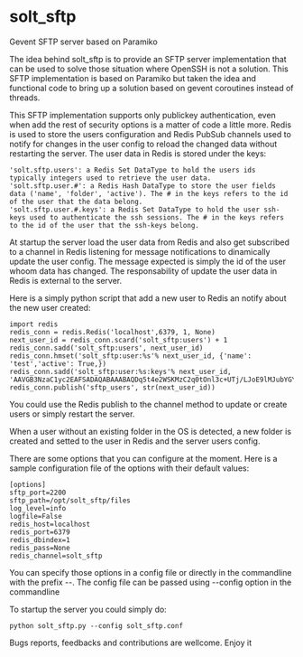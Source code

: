 # solt_sftp
Gevent SFTP server based on Paramiko

The idea behind solt_sftp is to provide an SFTP server implementation that can be used to solve those situation where OpenSSH is not a solution.
This SFTP implementation is based on Paramiko but taken the idea and functional code to bring up a solution based on gevent coroutines instead of threads.

This SFTP implementation supports only publickey authentication, even when add the rest of security options is a matter of code a little more.
Redis is used to store the users configuration and Redis PubSub channels used to notify for changes in the user config to reload the changed data without restarting the server.
The user data in Redis is stored under the keys:
```
'solt.sftp.users': a Redis Set DataType to hold the users ids typically integers used to retrieve the user data.
'solt.sftp.user.#': a Redis Hash DataType to store the user fields data ('name', 'folder', 'active'). The # in the keys refers to the id of the user that the data belong.
'solt.sftp.user.#.keys': a Redis Set DataType to hold the user ssh-keys used to authenticate the ssh sessions. The # in the keys refers to the id of the user that the ssh-keys belong.
```

At startup the server load the user data from Redis and also get subscribed to a channel in Redis listening for message notifications to dinamically update the user config. The message expected is simply the id of the user whoom data has changed. The responsability of update the user data in Redis is external to the server.

Here is a simply python script that add a new user to Redis an notify about the new user created:
```
import redis
redis_conn = redis.Redis('localhost',6379, 1, None)
next_user_id = redis_conn.scard('solt_sftp:users') + 1
redis_conn.sadd('solt_sftp:users', next_user_id)
redis_conn.hmset('solt_sftp:user:%s'% next_user_id, {'name': 'test','active': True,})
redis_conn.sadd('solt_sftp:user:%s:keys'% next_user_id, 'AAVGB3NzaC1yc2EAFSADAQABAAABAQDq5t4e2WSKMzC2q0tOnl3c+UTj/LJoE9lMJubYGY95GbvIxOIBa+dDpd/wFhMiDxz7vNpb5JH2rrJFzisHmW+2fb5tkTZhoXMtaU2Z3ble61DvyBS2mtBE/uc2e5XCNdNSx17fuPRIHFT0o1kJJcibY+fXz81XYZGzSTXfHO7fX99M1oWD2SCU6Yv/kOsD9YBsop+MPc7czMwDX9sftevZ2G0f3+gN/1tC3iQUUHxaemPqin9dsdiqTVk/0gAiq1T5PE6vb0vo1g64UZElvmhtN2nBsteMhQiblVoMJzusmMwMiD1dMSp2VA2a8NcYx+hUMdPODqGDBSowmTQ/7n/7')
redis_conn.publish('sftp_users', str(next_user_id))
```
You could use the Redis publish to the channel method to update or create users or simply restart the server.

When a user without an existing folder in the OS is detected, a new folder is created and setted to the user in Redis and the server users config.

There are some options that you can configure at the moment. Here is a sample configuration file of the options with their default values:
```
[options]
sftp_port=2200
sftp_path=/opt/solt_sftp/files
log_level=info
logfile=False
redis_host=localhost
redis_port=6379
redis_dbindex=1
redis_pass=None
redis_channel=solt_sftp
```

You can specify those options in a config file or directly in the commandline with the prefix --. The config file can be passed using --config option in the commandline

To startup the server you could simply do:
```
python solt_sftp.py --config solt_sftp.conf
```

Bugs reports, feedbacks and contributions are wellcome. Enjoy it
